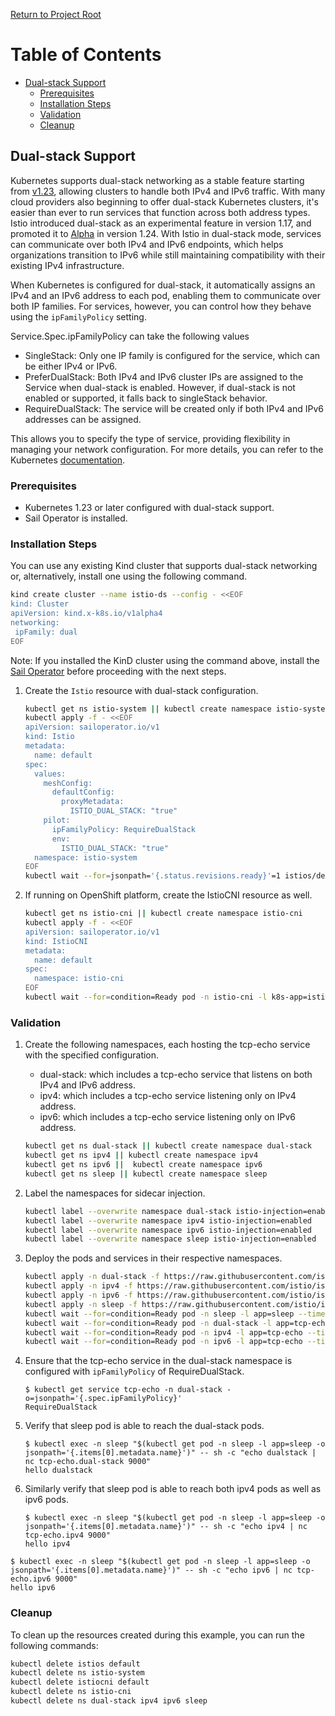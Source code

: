 [Return to Project Root](../../README.md)

# Table of Contents

- [Dual-stack Support](#dual-stack-support)
  - [Prerequisites](#prerequisites)
  - [Installation Steps](#installation-steps)
  - [Validation](#validation)
  - [Cleanup](#cleanup)

## Dual-stack Support

Kubernetes supports dual-stack networking as a stable feature starting from
[v1.23](https://kubernetes.io/docs/concepts/services-networking/dual-stack/), allowing clusters to handle both
IPv4 and IPv6 traffic. With many cloud providers also beginning to offer dual-stack Kubernetes clusters, it's easier
than ever to run services that function across both address types. Istio introduced dual-stack as an experimental
feature in version 1.17, and promoted it to [Alpha](https://istio.io/latest/news/releases/1.24.x/announcing-1.24/change-notes/) in
version 1.24. With Istio in dual-stack mode, services can communicate over both IPv4 and IPv6 endpoints, which helps
organizations transition to IPv6 while still maintaining compatibility with their existing IPv4 infrastructure.

When Kubernetes is configured for dual-stack, it automatically assigns an IPv4 and an IPv6 address to each pod,
enabling them to communicate over both IP families. For services, however, you can control how they behave using
the `ipFamilyPolicy` setting.

Service.Spec.ipFamilyPolicy can take the following values
- SingleStack: Only one IP family is configured for the service, which can be either IPv4 or IPv6.
- PreferDualStack: Both IPv4 and IPv6 cluster IPs are assigned to the Service when dual-stack is enabled.
                   However, if dual-stack is not enabled or supported, it falls back to singleStack behavior.
- RequireDualStack: The service will be created only if both IPv4 and IPv6 addresses can be assigned.

This allows you to specify the type of service, providing flexibility in managing your network configuration.
For more details, you can refer to the Kubernetes [documentation](https://kubernetes.io/docs/concepts/services-networking/dual-stack/#services).

### Prerequisites

- Kubernetes 1.23 or later configured with dual-stack support.
- Sail Operator is installed.

### Installation Steps

You can use any existing Kind cluster that supports dual-stack networking or, alternatively, install one using the following command.

```bash
kind create cluster --name istio-ds --config - <<EOF
kind: Cluster
apiVersion: kind.x-k8s.io/v1alpha4
networking:
 ipFamily: dual
EOF
```

Note: If you installed the KinD cluster using the command above, install the [Sail Operator](../../docs/general/getting-started.md#getting-started) before proceeding with the next steps.

1. Create the `Istio` resource with dual-stack configuration.

   ```bash { name=create-istio-dual-stack tag=dual-stack }
   kubectl get ns istio-system || kubectl create namespace istio-system
   kubectl apply -f - <<EOF
   apiVersion: sailoperator.io/v1
   kind: Istio
   metadata:
     name: default
   spec:
     values:
       meshConfig:
         defaultConfig:
           proxyMetadata:
             ISTIO_DUAL_STACK: "true"
       pilot:
         ipFamilyPolicy: RequireDualStack
         env:
           ISTIO_DUAL_STACK: "true"
     namespace: istio-system
   EOF
   kubectl wait --for=jsonpath='{.status.revisions.ready}'=1 istios/default --timeout=3m
   ```

2. If running on OpenShift platform, create the IstioCNI resource as well.

   ```bash
   kubectl get ns istio-cni || kubectl create namespace istio-cni
   kubectl apply -f - <<EOF
   apiVersion: sailoperator.io/v1
   kind: IstioCNI
   metadata:
     name: default
   spec:
     namespace: istio-cni
   EOF
   kubectl wait --for=condition=Ready pod -n istio-cni -l k8s-app=istio-cni-node --timeout=60s
   ```

### Validation

1. Create the following namespaces, each hosting the tcp-echo service with the specified configuration.

   - dual-stack: which includes a tcp-echo service that listens on both IPv4 and IPv6 address.
   - ipv4: which includes a tcp-echo service listening only on IPv4 address.
   - ipv6: which includes a tcp-echo service listening only on IPv6 address.

   ```bash { name=create-namespaces tag=dual-stack }
   kubectl get ns dual-stack || kubectl create namespace dual-stack
   kubectl get ns ipv4 || kubectl create namespace ipv4
   kubectl get ns ipv6 ||  kubectl create namespace ipv6
   kubectl get ns sleep || kubectl create namespace sleep
   ```

2. Label the namespaces for sidecar injection.
   ```bash { name=label-namespaces tag=dual-stack }
   kubectl label --overwrite namespace dual-stack istio-injection=enabled
   kubectl label --overwrite namespace ipv4 istio-injection=enabled
   kubectl label --overwrite namespace ipv6 istio-injection=enabled
   kubectl label --overwrite namespace sleep istio-injection=enabled
   ```

3. Deploy the pods and services in their respective namespaces.
   ```bash { name=deploy-pods-and-services tag=dual-stack }
   kubectl apply -n dual-stack -f https://raw.githubusercontent.com/istio/istio/release-1.23/samples/tcp-echo/tcp-echo-dual-stack.yaml
   kubectl apply -n ipv4 -f https://raw.githubusercontent.com/istio/istio/release-1.23/samples/tcp-echo/tcp-echo-ipv4.yaml
   kubectl apply -n ipv6 -f https://raw.githubusercontent.com/istio/istio/release-1.23/samples/tcp-echo/tcp-echo-ipv6.yaml
   kubectl apply -n sleep -f https://raw.githubusercontent.com/istio/istio/release-1.23/samples/sleep/sleep.yaml
   kubectl wait --for=condition=Ready pod -n sleep -l app=sleep --timeout=60s
   kubectl wait --for=condition=Ready pod -n dual-stack -l app=tcp-echo --timeout=60s
   kubectl wait --for=condition=Ready pod -n ipv4 -l app=tcp-echo --timeout=60s
   kubectl wait --for=condition=Ready pod -n ipv6 -l app=tcp-echo --timeout=60s
   ```

4. Ensure that the tcp-echo service in the dual-stack namespace is configured with `ipFamilyPolicy` of RequireDualStack.
   ```console
   $ kubectl get service tcp-echo -n dual-stack -o=jsonpath='{.spec.ipFamilyPolicy}'
   RequireDualStack
   ```
<!-- ```bash { name=validation-ipfamilypolicy tag=dual-stack}
    response=$(kubectl get service tcp-echo -n dual-stack -o=jsonpath='{.spec.ipFamilyPolicy}')
    echo $response
    if [ "$response" = "RequireDualStack" ]; then
        echo "ipFamilyPolicy is set to RequireDualStack as expected"
    else
        echo "ipFamilyPolicy is not set to RequireDualStack"
        exit 1
    fi
``` -->
5. Verify that sleep pod is able to reach the dual-stack pods.
   ```console
   $ kubectl exec -n sleep "$(kubectl get pod -n sleep -l app=sleep -o jsonpath='{.items[0].metadata.name}')" -- sh -c "echo dualstack | nc tcp-echo.dual-stack 9000"
   hello dualstack
   ```
<!-- ```bash { name=validation-sleep-reach-dual-stack tag=dual-stack}
    response=$(kubectl exec -n sleep "$(kubectl get pod -n sleep -l app=sleep -o jsonpath='{.items[0].metadata.name}')" -- sh -c "echo dualstack | nc tcp-echo.dual-stack 9000")
    echo $response
    if [ "$response" = "hello dualstack" ]; then
        echo "Sleep can reach tcp-echo.dual-stack pod as expected"
    else
        echo "tcp-echo.dual-stack pod is not reachable from sleep pod"
        exit 1
    fi
``` -->
6. Similarly verify that sleep pod is able to reach both ipv4 pods as well as ipv6 pods.
   ```console
   $ kubectl exec -n sleep "$(kubectl get pod -n sleep -l app=sleep -o jsonpath='{.items[0].metadata.name}')" -- sh -c "echo ipv4 | nc tcp-echo.ipv4 9000"
   hello ipv4
   ```
<!-- ```bash { name=validation-sleep-reach-ipv4-pod tag=dual-stack}
    response=$(kubectl exec -n sleep "$(kubectl get pod -n sleep -l app=sleep -o jsonpath='{.items[0].metadata.name}')" -- sh -c "echo ipv4 | nc tcp-echo.ipv4 9000")
    echo $response
    if [ "$response" = "hello ipv4" ]; then
        echo "Sleep can reach tcp-echo.ipv4 pod as expected"
    else
        echo "tcp-echo.ipv4 pod is not reachable from sleep pod"
        exit 1
    fi
``` -->
   ```console
   $ kubectl exec -n sleep "$(kubectl get pod -n sleep -l app=sleep -o jsonpath='{.items[0].metadata.name}')" -- sh -c "echo ipv6 | nc tcp-echo.ipv6 9000"
   hello ipv6
   ```
<!-- ```bash { name=validation-sleep-reach-ipv4-pod tag=dual-stack}
    response=$(kubectl exec -n sleep "$(kubectl get pod -n sleep -l app=sleep -o jsonpath='{.items[0].metadata.name}')" -- sh -c "echo ipv6 | nc tcp-echo.ipv6 9000")
    echo $response
    if [ "$response" = "hello ipv6" ]; then
        echo "Sleep can reach tcp-echo.ipv6 pod as expected"
    else
        echo "tcp-echo.ipv6 pod is not reachable from sleep pod"
        exit 1
    fi
``` -->
### Cleanup
To clean up the resources created during this example, you can run the following commands:
   ```bash
   kubectl delete istios default
   kubectl delete ns istio-system
   kubectl delete istiocni default
   kubectl delete ns istio-cni
   kubectl delete ns dual-stack ipv4 ipv6 sleep
   ```
